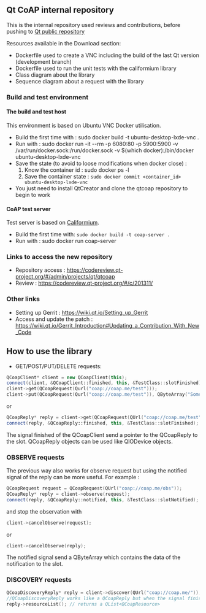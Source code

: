 ## Qt CoAP internal repository
This is the internal repository used reviews and contributions, before pushing to [Qt public repository](https://codereview.qt-project.org/#/admin/projects/qt/qtcoap)

Resources available in the Download section:

- Dockerfile used to create a VNC including the build of the last Qt version (development branch)
- Dockerfile used to run the unit tests with the califormium library
- Class diagram about the library
- Sequence diagram about a request with the library

### Build and test environment
#### The build and test host

This environment is based on Ubuntu VNC Docker utilisation.

- Build the first time with : sudo docker build -t ubuntu-desktop-lxde-vnc .
- Run with : sudo docker run -it --rm -p 6080:80 -p 5900:5900 -v /var/run/docker.sock:/run/docker.sock -v $(which docker):/bin/docker ubuntu-desktop-lxde-vnc
- Save the state (to avoid to loose modifications when docker close) : 
	1. Know the container id : sudo docker ps -l
	2. Save the container state : `sudo docker commit <container_id> ubuntu-desktop-lxde-vnc`
- You just need to install QtCreator and clone the qtcoap repository to begin to work

#### CoAP test server

Test server is based on [Califormium](https://www.eclipse.org/californium/).

- Build the first time with: `sudo docker build -t coap-server .`
- Run with : sudo docker run coap-server

### Links to access the new repository

- Repository access : https://codereview.qt-project.org/#/admin/projects/qt/qtcoap
- Review : https://codereview.qt-project.org/#/c/201311/

### Other links

- Setting up Gerrit : https://wiki.qt.io/Setting_up_Gerrit
- Access and update the patch : https://wiki.qt.io/Gerrit_Introduction#Updating_a_Contribution_With_New_Code

## How to use the library

- GET/POST/PUT/DELETE requests:
```c++
QCoapClient* client = new QCoapClient(this);
connect(client, &QCoapClient::finished, this, &TestClass::slotFinished);
client->get(QCoapRequest(Qurl("coap://coap.me/test")));
client->put(QCoapRequest(Qurl("coap://coap.me/test")), QByteArray("Some payload"));
```
or
```c++
QCoapReply* reply = client->get(QCoapRequest(QUrl("coap://coap.me/test")));
connect(reply, &QCoapReply::finished, this, &TestClass::slotFinished);
```
The signal finished of the QCoapClient send a pointer to the QCoapReply to the slot.
QCoapReply objects can be used like QIODevice objects.

### OBSERVE requests
The previous way also works for observe request but using the notified signal of the reply can be more useful.
For example :
```c++
QCoapRequest request = QCoapRequest(QUrl("coap://coap.me/obs"));
QCoapReply* reply = client->observe(request);
connect(reply, &QCoapReply::notified, this, &TestClass::slotNotified);
```
and stop the observation with
```c++
client->cancelObserve(request);
```
or
```c++
client->cancelObserve(reply);
```

The notified signal send a QByteArray which contains the data of the notification to the slot.

### DISCOVERY requests
```c++
QCoapDiscoveryReply* reply = client->discover(QUrl("coap://coap.me/"));
//QCoapDiscoveryReply works like a QCoapReply but when the signal finished is emitted you can access the list of resources with :
reply->resourceList(); // returns a QList<QCoapResource>
```